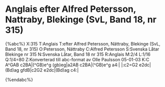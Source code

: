 # Anglais efter Alfred Petersson, Nattraby, Blekinge (SvL, Band 18, nr 315)

{%abc%}
X:315
T:Anglais
T:efter Alfred Petersson, Nättraby, Blekinge (SvL, Band 18, nr 315)
O:Petersson, Nättraby
C:Alfred Petersson
S:Svenska Låtar Blekinge nr 315
N:Svenska Låtar, Band 18 nr 315
R:Anglais
M:2/4
L:1/16
Q:1/4=80
Z:Konverterad till abc-format av  Olle Paulsson 05-01-03
K:C
A^GAB  c2BA|(^GB)e^g (gb)eg|a2AB c2BA|(^GB)e^g a4:|
|:c2=G2 e2dc|(Bd)ag gfdB|c2G2 e2dc|(Bd)ag c4:|

{%endabc%}

